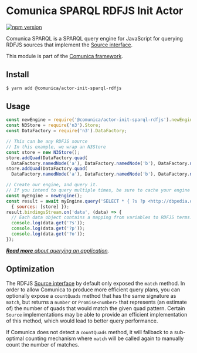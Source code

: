 # Comunica SPARQL RDFJS Init Actor

[![npm version](https://badge.fury.io/js/%40comunica%2Factor-init-sparql-rdfjs.svg)](https://www.npmjs.com/package/@comunica/actor-init-sparql-rdfjs)

Comunica SPARQL is a SPARQL query engine for JavaScript for querying RDFJS sources
that implement the [Source interface](http://rdf.js.org/#source-interface).

This module is part of the [Comunica framework](https://comunica.dev/).

## Install

```bash
$ yarn add @comunica/actor-init-sparql-rdfjs
```

## Usage

```javascript
const newEngine = require('@comunica/actor-init-sparql-rdfjs').newEngine;
const N3Store = require('n3').Store;
const DataFactory = require('n3').DataFactory;

// This can be any RDFJS source
// In this example, we wrap an N3Store
const store = new N3Store();
store.addQuad(DataFactory.quad(
  DataFactory.namedNode('a'), DataFactory.namedNode('b'), DataFactory.namedNode('http://dbpedia.org/resource/Belgium')));
store.addQuad(DataFactory.quad(
  DataFactory.namedNode('a'), DataFactory.namedNode('b'), DataFactory.namedNode('http://dbpedia.org/resource/Ghent')));

// Create our engine, and query it.
// If you intend to query multiple times, be sure to cache your engine for optimal performance.
const myEngine = newEngine();
const result = await myEngine.query('SELECT * { ?s ?p <http://dbpedia.org/resource/Belgium>. ?s ?p ?o } LIMIT 100',
  { sources: [store] });
result.bindingsStream.on('data', (data) => {
  // Each data object contains a mapping from variables to RDFJS terms.
  console.log(data.get('?s'));
  console.log(data.get('?p'));
  console.log(data.get('?o'));
});
```

_[**Read more** about querying an application](https://comunica.dev/docs/query/getting_started/query_app/)._

## Optimization

The RDFJS [Source interface](http://rdf.js.org/#source-interface) by default only exposed the `match` method.
In order to allow Comunica to produce more efficient query plans,
you can optionally expose a `countQuads` method that has the same signature as `match`,
but returns a `number` or `Promise<number>` that represents (an estimate of)
the number of quads that would match the given quad pattern.
Certain `Source` implementations may be able to provide an efficient implementation of this method,
which would lead to better query performance.

If Comunica does not detect a `countQuads` method, it will fallback to a sub-optimal counting mechanism
where `match` will be called again to manually count the number of matches.
